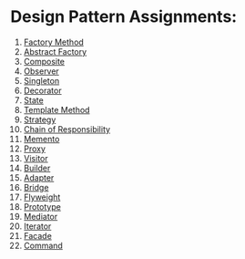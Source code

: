 # Design Pattern Assignments:

01. [Factory Method](src/main/java/factory_method/rpg_map)
02. [Abstract Factory](src/main/java/abstract_factory/ascii_art)
03. [Composite](src/main/java/composite/organization)
04. [Observer]()
05. [Singleton]()
06. [Decorator]()
07. [State]()
08. [Template Method]()
09. [Strategy]()
10. [Chain of Responsibility]()
11. [Memento]()
12. [Proxy]()
13. [Visitor]()
14. [Builder]()
15. [Adapter]()
16. [Bridge]()
17. [Flyweight]()
18. [Prototype]()
19. [Mediator]()
20. [Iterator]()
21. [Facade]()
22. [Command]()
